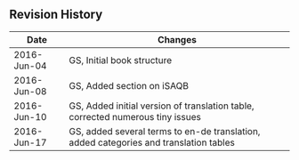 ## Revision History

|Date       |Changes                        |
|-----------|-------------------------------|
|2016-Jun-04 |GS, Initial book structure        |
|2016-Jun-08 |GS, Added section on iSAQB        |
|2016-Jun-10 |GS, Added initial version of translation table, corrected numerous tiny issues |
|2016-Jun-17 |GS, added several terms to en-de translation, added categories and translation tables |
